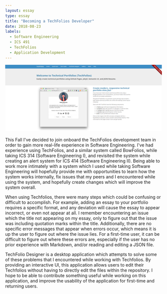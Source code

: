 ```yaml
---
layout: essay
type: essay
title: "Becoming a TechFolios Developer"
date: 2018-08-23
labels:
  - Software Engineering
  - ICS 491
  - TechFolios
  - Application Development
---
```


<img class="ui medium centered image" src="../images/techfolios.PNG">

This Fall I've decided to join onboard the TechFolios development team in order to gain more real-life experience in Software Engineering. I've had experience using TechFolios, and a similar system called BowFolios, while taking ICS 314 (Software Engineering I), and revisited the system while creating an alert system for ICS 414 (Software Engineering II). Being able to work more intimately with a system which I used while taking Software Engineering will hopefully provide me with opportunities to learn how the system works internally, fix issues that my peers and I encountered while using the system, and hopefully create changes which will improve the system overall.

When using Techfolios, there were many steps which could be confusing or difficult to accomplish. For example, adding an essay to your portfolio requires a specific format, and any deviation will cause the essay to appear incorrect, or even not appear at all. I remember encountering an issue which the title not appearing on my essay, only to figure out that the issue was including quotation marks within the title. Additionally, there are no specific error messages that appear when errors occur, which means it is up the user to figure out where the issue lies. For a first-time user, it can be difficult to figure out where these errors are, especially if the user has no prior experience with Markdown, and/or reading and editing a JSON file.

TechFolio Designer is a desktop application which attempts to solve some of these problems that I encountered while working with Techfolios. By providing an interactive UI, this application allows users to edit their Techfolios without having to directly edit the files within the repository. I hope to be able to contribute something useful while working on this application, and improve the usability of the application for first-time and returning users.
